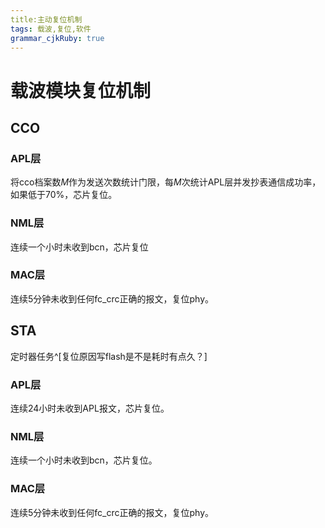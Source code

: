 ```yaml
---
title:主动复位机制
tags: 载波,复位,软件
grammar_cjkRuby: true
---
```


# 载波模块复位机制
## CCO
### APL层
将cco档案数*M*作为发送次数统计门限，每*M*次统计APL层并发抄表通信成功率，如果低于70%，芯片复位。
### NML层
连续一个小时未收到bcn，芯片复位
### MAC层
连续5分钟未收到任何fc_crc正确的报文，复位phy。

## STA
定时器任务^[复位原因写flash是不是耗时有点久？]
### APL层
连续24小时未收到APL报文，芯片复位。
### NML层
连续一个小时未收到bcn，芯片复位。
### MAC层
连续5分钟未收到任何fc_crc正确的报文，复位phy。